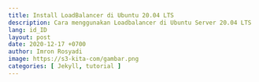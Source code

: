 ```yaml
---
title: Install LoadBalancer di Ubuntu 20.04 LTS
description: Cara menggunakan Loadbalancer di Ubuntu Server 20.04 LTS
lang: id_ID
layout: post
date: 2020-12-17 +0700
author: Imron Rosyadi
image: https://s3-kita-com/gambar.png
categories: [ Jekyll, tutorial ]
---
```

